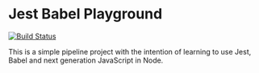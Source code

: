 # Jest Babel Playground

[![Build Status](https://dev.azure.com/miroslawmajka/jest-babel-playground/_apis/build/status/miroslawmajka.jest-babel-playground?branchName=master)](https://dev.azure.com/miroslawmajka/jest-babel-playground/_build/latest?definitionId=3&branchName=master)

This is a simple pipeline project with the intention of learning to use Jest, Babel and next generation JavaScript in Node.
